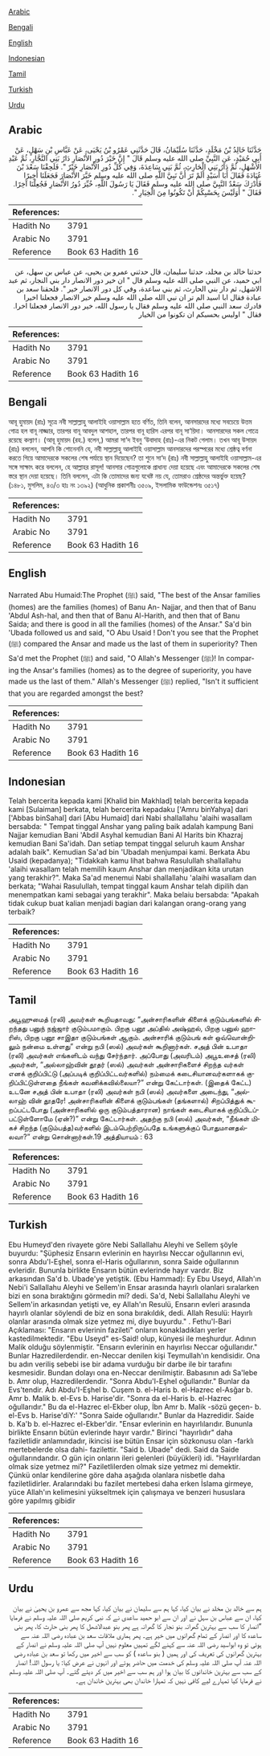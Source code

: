 [Arabic](#arabic)

[Bengali](#bengali)

[English](#english)

[Indonesian](#indonesian)

[Tamil](#tamil)

[Turkish](#turkish)

[Urdu](#urdu)

## Arabic


<div dir="rtl" lang="ar" style={{fontSize:'larger',backgroundColor:'#f8f9fa',padding:20}}>
حَدَّثَنَا خَالِدُ بْنُ مَخْلَدٍ، حَدَّثَنَا سُلَيْمَانُ، قَالَ حَدَّثَنِي عَمْرُو بْنُ يَحْيَى، عَنْ عَبَّاسِ بْنِ سَهْلٍ، عَنْ أَبِي حُمَيْدٍ، عَنِ النَّبِيِّ صلى الله عليه وسلم قَالَ ‏"‏ إِنَّ خَيْرَ دُورِ الأَنْصَارِ دَارُ بَنِي النَّجَّارِ، ثُمَّ عَبْدِ الأَشْهَلِ، ثُمَّ دَارُ بَنِي الْحَارِثِ، ثُمَّ بَنِي سَاعِدَةَ، وَفِي كُلِّ دُورِ الأَنْصَارِ خَيْرٌ ‏"‏‏.‏ فَلَحِقْنَا سَعْدَ بْنَ عُبَادَةَ فَقَالَ أَبَا أُسَيْدٍ أَلَمْ تَرَ أَنَّ نَبِيَّ اللَّهِ صلى الله عليه وسلم خَيَّرَ الأَنْصَارَ فَجَعَلَنَا أَخِيرًا فَأَدْرَكَ سَعْدٌ النَّبِيَّ صلى الله عليه وسلم فَقَالَ يَا رَسُولَ اللَّهِ، خُيِّرَ دُورُ الأَنْصَارِ فَجُعِلْنَا آخِرًا‏.‏ فَقَالَ ‏"‏ أَوَلَيْسَ بِحَسْبِكُمْ أَنْ تَكُونُوا مِنَ الْخِيَارِ ‏"‏‏.‏
</div>
<div style={{backgroundColor:'#f8f9fa',padding:20, marginBottom: 10}}><table> <thead> <tr> <th>References:</th> <th></th> </tr> </thead> <tbody><tr><td>Hadith No</td><td>3791</td></tr><tr><td>Arabic No</td><td>3791</td></tr><tr><td>Reference</td><td>Book 63 Hadith 16</td></tr></tbody></table></div>


<div dir="rtl" lang="ar" style={{fontSize:'larger',backgroundColor:'#f8f9fa',padding:20}}>
حدثنا خالد بن مخلد، حدثنا سليمان، قال حدثني عمرو بن يحيى، عن عباس بن سهل، عن ابي حميد، عن النبي صلى الله عليه وسلم قال " ان خير دور الانصار دار بني النجار، ثم عبد الاشهل، ثم دار بني الحارث، ثم بني ساعدة، وفي كل دور الانصار خير ". فلحقنا سعد بن عبادة فقال ابا اسيد الم تر ان نبي الله صلى الله عليه وسلم خير الانصار فجعلنا اخيرا فادرك سعد النبي صلى الله عليه وسلم فقال يا رسول الله، خير دور الانصار فجعلنا اخرا. فقال " اوليس بحسبكم ان تكونوا من الخيار
</div>
<div style={{backgroundColor:'#f8f9fa',padding:20, marginBottom: 10}}><table> <thead> <tr> <th>References:</th> <th></th> </tr> </thead> <tbody><tr><td>Hadith No</td><td>3791</td></tr><tr><td>Arabic No</td><td>3791</td></tr><tr><td>Reference</td><td>Book 63 Hadith 16</td></tr></tbody></table></div>

## Bengali


<div dir="ltr" lang="bn" style={{fontSize:'larger',backgroundColor:'#f8f9fa',padding:20}}>
আবূ হুমায়দ (রাঃ) সূত্রে নবী সাল্লাল্লাহু আলাইহি ওয়াসাল্লাম হতে বর্ণিত, তিনি বলেন, আনসারদের মধ্যে সবচেয়ে উত্তম গোত্র হল বানূ নাজ্জার, তারপর বানূ আবদুল আশহাল, তারপর বানূ হারিস এরপর বানূ সা‘য়িদা। আনসারদের সকল গোত্রে রয়েছে কল্যাণ। (আবূ হুমায়দ (রহ.) বলেন,) আমরা সা‘দ ইবনু ‘উবাদাহ (রাঃ)-এর নিকট গেলাম। তখন আবূ উসায়দ (রাঃ) বললেন, আপনি কি শোনেননি যে, নবী সাল্লাল্লাহু আলাইহি ওয়াসাল্লাম আনসারদের পরস্পরের মধ্যে শ্রেষ্ঠত্ব বর্ণনা করতে গিয়ে আমাদেরকে সকলের শেষ পর্যায়ে স্থান দিয়েছেন? তা শুনে সা‘দ (রাঃ) নবী সাল্লাল্লাহু আলাইহি ওয়াসাল্লাম-এর সঙ্গে সাক্ষাৎ করে বললেন, হে আল্লাহর রাসূল! আনসার গোত্রগুলোকে প্রাধান্য দেয়া হয়েছে এবং আমাদেরকে সকলের শেষ স্তরে স্থান দেয়া হয়েছে। তিনি বললেন, এটা কি তোমাদের জন্য যথেষ্ট নয় যে, তোমরাও শ্রেষ্ঠদের অন্তর্ভুক্ত হয়েছ? (১৪৮১, মুসলিম, ৪৩/৩ হাঃ নং ১৩৯২) (আধুনিক প্রকাশনীঃ ৩৫০৯, ইসলামিক ফাউন্ডেশনঃ ৩৫১৭)
</div>
<div style={{backgroundColor:'#f8f9fa',padding:20, marginBottom: 10}}><table> <thead> <tr> <th>References:</th> <th></th> </tr> </thead> <tbody><tr><td>Hadith No</td><td>3791</td></tr><tr><td>Arabic No</td><td>3791</td></tr><tr><td>Reference</td><td>Book 63 Hadith 16</td></tr></tbody></table></div>

## English


<div dir="ltr" lang="en" style={{fontSize:'larger',backgroundColor:'#f8f9fa',padding:20}}>
Narrated Abu Humaid:The Prophet (ﷺ) said, "The best of the Ansar families (homes) are the families (homes) of Banu An- Najjar, and then that of Banu 'Abdul Ash-hal, and then that of Banu Al-Harith, and then that of Banu Saida; and there is good in all the families (homes) of the Ansar." Sa'd bin 'Ubada followed us and said, "O Abu Usaid ! Don't you see that the Prophet (ﷺ) compared the Ansar and made us the last of them in superiority? Then Sa'd met the Prophet (ﷺ) and said, "O Allah's Messenger (ﷺ)! In comparing the Ansar's families (homes) as to the degree of superiority, you have made us the last of them." Allah's Messenger (ﷺ) replied, "Isn't it sufficient that you are regarded amongst the best?
</div>
<div style={{backgroundColor:'#f8f9fa',padding:20, marginBottom: 10}}><table> <thead> <tr> <th>References:</th> <th></th> </tr> </thead> <tbody><tr><td>Hadith No</td><td>3791</td></tr><tr><td>Arabic No</td><td>3791</td></tr><tr><td>Reference</td><td>Book 63 Hadith 16</td></tr></tbody></table></div>

## Indonesian


<div dir="ltr" lang="id" style={{fontSize:'larger',backgroundColor:'#f8f9fa',padding:20}}>
Telah bercerita kepada kami [Khalid bin Makhlad] telah bercerita kepada kami [Sulaiman] berkata, telah bercerita kepadaku ['Amru binYahya] dari ['Abbas binSahal] dari [Abu Humaid] dari Nabi shallallahu 'alaihi wasallam bersabda: " Tempat tinggal Anshar yang paling baik adalah kampung Bani Najjar kemudian Bani 'Abdil Asyhal kemudian Bani Al Harits bin Khazraj kemudian Bani Sa'idah. Dan setiap tempat tinggal seluruh kaum Anshar adalah baik". Kemudian Sa'ad bin 'Ubadah menjumpai kami. Berkata Abu Usaid (kepadanya); "Tidakkah kamu lihat bahwa Rasulullah shallallahu 'alaihi wasallam telah memilih kaum Anshar dan menjadikan kita urutan yang terakhir?". Maka Sa'ad menemui Nabi shallallahu 'alaihi wasallam dan berkata; "Wahai Rasulullah, tempat tinggal kaum Anshar telah dipilih dan menempatkan kami sebagai yang terakhir". Maka belaiu bersabda: "Apakah tidak cukup buat kalian menjadi bagian dari kalangan orang-orang yang terbaik?
</div>
<div style={{backgroundColor:'#f8f9fa',padding:20, marginBottom: 10}}><table> <thead> <tr> <th>References:</th> <th></th> </tr> </thead> <tbody><tr><td>Hadith No</td><td>3791</td></tr><tr><td>Arabic No</td><td>3791</td></tr><tr><td>Reference</td><td>Book 63 Hadith 16</td></tr></tbody></table></div>

## Tamil


<div dir="ltr" lang="ta" style={{fontSize:'larger',backgroundColor:'#f8f9fa',padding:20}}>
அபூஹுமைத் (ரலி) அவர்கள் கூறியதாவது: “அன்சாரிகளின் கிளைக் குடும்பங்களில் சிறந்தது பனுந் நஜ்ஜார் குடும்பமாகும். பிறகு பனூ அப்தில் அஷ்ஹல், பிறகு பனுல் ஹாரிஸ், பிறகு பனூ சாஇதா குடும்பங்கள் ஆகும். அன்சாரிக் குடும்பங் கள் ஒவ்வொன்றிலும் நன்மை உள்ளது” என்று நபி (ஸல்) அவர்கள் கூறினார்கள். சஅத் பின் உபாதா (ரலி) அவர்கள் எங்களிடம் வந்து சேர்ந்தார். அப்போது (அவரிடம்) அபூஉசைத் (ரலி) அவர்கள், “அல்லாஹ்வின் தூதர் (ஸல்) அவர்கள் அன்சாரிகளைச் சிறந்த வர்கள் எனக் குறிப்பிட்டு (அப்படிக் குறிப்பிட்டவர்களில்) நம்மைக் கடைசியானவர்களாகக் குறிப்பிட்டுள்ளதை நீங்கள் கவனிக்கவில்லையா?” என்று கேட்டார்கள். (இதைக் கேட்ட) உடனே சஅத் பின் உபாதா (ரலி) அவர்கள் நபி (ஸல்) அவர்களை அடைந்து, “அல்லாஹ் வின் தூதரே! அன்சாரிகளின் கிளைக் குடும்பங்கள் (தங்களால்) சிறப்பித்துக் கூறப்பட்டபோது (அன்சாரிகளில் ஒரு குடும்பத்தாரான) நாங்கள் கடைசியாகக் குறிப்பிடப்பட்டுள்ளோமே (ஏன்?)” என்று கேட்டார்கள். அதற்கு நபி (ஸல்) அவர்கள், “நீங்கள் மிகச் சிறந்த (குடும்பத்த)வர்களில் இடம்பெற்றிருப்பதே உங்களுக்குப் போதுமானதல்லவா?” என்று சொன்னார்கள்.19 அத்தியாயம் : 63
</div>
<div style={{backgroundColor:'#f8f9fa',padding:20, marginBottom: 10}}><table> <thead> <tr> <th>References:</th> <th></th> </tr> </thead> <tbody><tr><td>Hadith No</td><td>3791</td></tr><tr><td>Arabic No</td><td>3791</td></tr><tr><td>Reference</td><td>Book 63 Hadith 16</td></tr></tbody></table></div>

## Turkish


<div dir="ltr" lang="tr" style={{fontSize:'larger',backgroundColor:'#f8f9fa',padding:20}}>
Ebu Humeyd'den rivayete göre Nebi Sallallahu Aleyhi ve Sellem şöyle buyurdu: "Şüphesiz Ensarın evlerinin en hayırlısı Neccar oğullarının evi, sonra Abdu'l-Eşhel, sonra el-Haris oğullarının, sonra Saide oğullarının evleridir. Bununla birlikte Ensarın bütün evlerinde hayır vardır. Biz arkasından Sa'd b. Ubade'ye yetiştik. (Ebu Hammad): Ey Ebu Useyd, Allah'ın Nebi'i Sallallahu Aleyhi ve Sellem'in Ensar arasında hayırlı olanlari sıralarken bizi en sona bıraktığını görmedin mi? dedi. Sa'd, Nebi Sallallahu Aleyhi ve Sellem'in arkasından yetişti ve, ey Allah'ın Resulü, Ensarın evleri arasında hayırlı olanlar söylendi de biz en sona bırakıldık, dedi. Allah Resulü: Hayırlı olanlar arasında olmak size yetmez mi, diye buyurdu." . Fethu'l-Bari Açıklaması: "Ensarın evlerinin fazileti" onların konakladıkları yerler kastedilmektedir. "Ebu Useyd" es-Said! olup, künyesi ile meşhurdur. Adının Malik olduğu söylenmiştir. "Ensarın evlerinin en hayırlısı Neccar oğullarıdır." Bunlar Hazredilerdendir. en-Neccar denilen kişi Teymullah'ın kendisidir. Ona bu adın veriliş sebebi ise bir adama vurduğu bir darbe ile bir tarafını kesmesidir. Bundan dolayı ona en-Neccar denilmiştir. Babasının adı Sa'lebe b. Amr olup, Hazredilerdendir. "Sonra Abdu'l-Eşhel oğullarıdır." Bunlar da Evs'tendir. Adı Abdu'I-Eşhel b. Cuşem b. el-Haris b. el-Hazrec el-Asğar b. Amr b. Malik b. el-Evs b. Harise'dir. "Sonra da el-Haris b. el-Hazrec oğullarıdır." Bu da el-Hazrec el-Ekber olup, İbn Amr b. Malik -sözü geçen- b. el-Evs b. Harise'diY:' "Sonra Saide oğullarıdır." Bunlar da Hazredidir. Saide b. Ka'b b. el-Hazrec el-Ekber'dir. "Ensar evlerinin en hayırlılarıdır. Bununla birlikte Ensarın bütün evlerinde hayır vardır." Birinci "hayırlıdır" daha faziletlidir anlamındadır, ikincisi ise bütün Ensar için sözkonusu olan -farklı mertebelerde olsa dahi- fazilettir. "Said b. Ubade" dedi. Said da Saide oğullarındandır. O gün için onların ileri gelenleri (büyükleri) idi. "Hayırlılardan olmak size yetmez mi?" Faziletlilerden olmak size yetmez mi demektir. Çünkü onlar kendilerine göre daha aşağıda olanlara nisbetle daha faziletlidirler. Aralarındaki bu fazilet mertebesi daha erken İslama girmeye, yüce Allah'ın kelimesini yükseltmek için çalışmaya ve benzeri hususlara göre yapılmış gibidir
</div>
<div style={{backgroundColor:'#f8f9fa',padding:20, marginBottom: 10}}><table> <thead> <tr> <th>References:</th> <th></th> </tr> </thead> <tbody><tr><td>Hadith No</td><td>3791</td></tr><tr><td>Arabic No</td><td>3791</td></tr><tr><td>Reference</td><td>Book 63 Hadith 16</td></tr></tbody></table></div>

## Urdu


<div dir="rtl" lang="ur" style={{fontSize:'larger',backgroundColor:'#f8f9fa',padding:20}}>
ہم سے خالد بن مخلد نے بیان کیا، کہا ہم سے سلیمان نے بیان کیا، کہا مجھ سے عمرو بن یحییٰ نے بیان کیا، ان سے عباس بن سہل نے اور ان سے ابو حمید ساعدی نے کہ نبی کریم صلی اللہ علیہ وسلم نے فرمایا ”انصار کا سب سے بہترین گھرانہ بنو نجار کا گھرانہ ہے پھر بنو عبدالاشھل کا پھر بنی حارث کا، پھر بنی ساعدہ کا اور انصار کے تمام گھرانوں میں خیر ہے۔ پھر ہماری ملاقات سعد بن عبادہ رضی اللہ عنہ سے ہوئی تو وہ ابواسید رضی اللہ عنہ سے کہنے لگے تمہیں معلوم نہیں آپ صلی اللہ علیہ وسلم نے انصار کے بہترین گھرانوں کی تعریف کی اور ہمیں ( بنو ساعدہ ) کو سب سے اخیر میں رکھا تو سعد بن عبادہ رضی اللہ عنہ آپ صلی اللہ علیہ وسلم کی خدمت میں حاضر ہوئے اور انہوں نے عرض کیا: یا رسول اللہ! انصار کے سب سے بہترین خاندانوں کا بیان ہوا اور ہم سب سے اخیر میں کر دیئے گئے۔ آپ صلی اللہ علیہ وسلم نے فرمایا کیا تمہارے لیے کافی نہیں کہ تمہارا خاندان بھی بہترین خاندان ہے۔
</div>
<div style={{backgroundColor:'#f8f9fa',padding:20, marginBottom: 10}}><table> <thead> <tr> <th>References:</th> <th></th> </tr> </thead> <tbody><tr><td>Hadith No</td><td>3791</td></tr><tr><td>Arabic No</td><td>3791</td></tr><tr><td>Reference</td><td>Book 63 Hadith 16</td></tr></tbody></table></div>